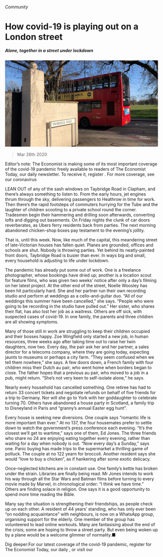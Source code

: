 ###### Community

# How covid-19 is playing out on a London street 

##### Alone, together in a street under lockdown 

![image](images/20200328_BRP502.jpg) 

> Mar 26th 2020 

Editor’s note: The Economist is making some of its most important coverage of the covid-19 pandemic freely available to readers of The Economist Today, our daily newsletter. To receive it, register . For more coverage, see our coronavirus 

LEAN OUT of any of the sash windows on Taybridge Road in Clapham, and there’s always something to listen to. From the early hours, jet engines thrum through the sky, delivering passengers to Heathrow in time for work. Then there’s the rapid footsteps of commuters hurrying for the Tube and the laughter of children scooting to a private school round the corner. Tradesmen begin their hammering and drilling soon afterwards, converting lofts and digging out basements. On Friday nights the clunk of car doors reverberates, as Ubers ferry residents back from parties. The next morning abandoned chicken-shop boxes pay testament to the evening’s jollity.

That is, until this week. Now, like much of the capital, this meandering street of late-Victorian houses has fallen quiet. Planes are grounded, offices and schools are shut. Nobody is throwing parties. Yet behind its neatly-painted front doors, Taybridge Road is busier than ever. In ways big and small, every household is adjusting to life under lockdown.


The pandemic has already put some out of work. One is a freelance photographer, whose bookings have dried up; another is a location scout for feature films, who was given two weeks’ notice after only a day’s filming on her latest project. At the other end of the street, Noelle Woosley has been hit particularly hard. She and her partner run their own recording studio and perform at weddings as a cello-and-guitar duo. “All of our weddings this summer have been cancelled,” she says. “People who were going to be recording in the studio have pulled out.” Her sister, who shares their flat, has also lost her job as a waitress. Others are off sick, with suspected cases of covid-19. In one family, the parents and three children are all showing symptoms.

Many of those still in work are struggling to keep their children occupied and their bosses happy. Zoe Wingfield only started a new job, in human resources, three weeks ago after taking time out to raise her twin daughters, now two. Every day, the pair ask her and her partner, a sales director for a telecoms company, where they are going today, expecting jaunts to museums or perhaps a city farm. “They seem confused when we tell them nowhere,” she says. A few doors down, a French family with four children miss their Dutch au pair, who went home when borders began to close. The father hopes that a previous au pair, who moved to a job in a pub, might return. “She’s not very keen to self-isolate alone,” he says.

Nearly every household has cancelled something. One retiree has had to return 33 concert tickets and negotiate refunds on behalf of five friends for a trip to Germany. Nor will she go to York with her goddaughter to celebrate turning 70. Others have abandoned a house party in Scotland, a family trip to Disneyland in Paris and “granny’s annual Easter egg hunt”.

Every house is seeking new diversions. One couple says “romantic life is more important than ever.” At no 137, the four housemates prefer to settle down to watch the government’s press conference each evening. “It’s the closest we’ll get to wartime,” says one of them, Ed Jones. The three friends who share no 24 are enjoying eating together every evening, rather than waiting for a day when nobody is out. “Now every day’s a Sunday,” says one. Panic buying has made trips to the supermarket a thrilling game of potluck. The couple at no 122 yearn for broccoli. Another resident says she would “love to buy a chicken”, as if hankering after some exotic delicacy.

Once-neglected kitchens are in constant use. One family’s kettle has broken under the strain. Libraries are finally being read. Mr Jones intends to work his way through all the Star Wars and Batman films before turning to every movie made by Marvel, in chronological order: “I think we have time.” Others are finding solace in religion. One says it is a good opportunity to spend more time reading the Bible.

Many say the situation is strengthening their friendships, as people check up on each other. A resident of 44 years’ standing, who has only ever been “on nodding acquaintance” with neighbours, is now on a WhatsApp group, organising support for the elderly. One member of the group has volunteered to lead online workouts. Many are fantasising about the end of the crisis; some are hoping to throw a street party. But even being woken up by a plane would be a welcome glimmer of normality.■

Dig deeper:For our latest coverage of the covid-19 pandemic, register for The Economist Today, our daily , or visit our 

